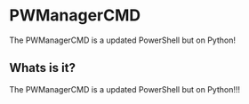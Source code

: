 # PWManagerCMD
The PWManagerCMD is a updated PowerShell but on Python!

## Whats is it?
The PWManagerCMD is a updated PowerShell but on Python!!!